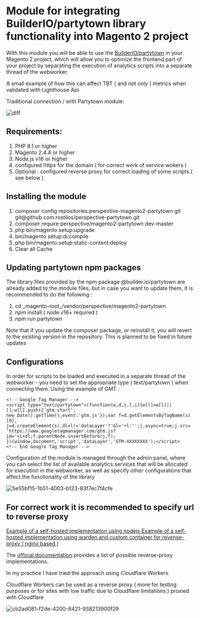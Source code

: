 <h1>Module for integrating  BuilderIO/partytown library functionality into Magento 2 project</h1>
<p>With this module you will be able to use the <a href="https://partytown.builder.io/">BuilderIO/partytown</a> in your Magento 2 project, which will allow you to optimize the frontend part of your project by separating the execution of analytics scripts into a separate thread of the webworker.</p>

<p>A small example of how this can affect TBT ( and not only ) metrics when validated with Lighthouse Api 

Traditional connection / with Partytown module:
</p>

![diff](https://github.com/rostilos/perspective-partytown/assets/85498741/cae5b261-8992-4ef9-9761-61a149b1c5fb)


<h2>Requirements: </h2>

<ol>
  <li>PHP 8.1 or higher</li>
  <li>Magento 2.4.4 or higher</li>
  <li>Node.js v16 or higher</li>
  <li>configured https for the domain ( for correct work of service wokers )</li>
  <li>Optional : configured reverse proxy for correct loading of some scripts ( see below )</li>
</ol>


<h2>Installing the module</h2>

<ol>
  <li>composer config repositories.perspective-magento2-partytown git git@github.com:rostilos/perspective-partytown.git</li>
  <li>composer require perspective/magento2-partytown dev-master</li>
  <li>php bin/magento setup:upgrade</li>
  <li>bin/magento setup:di:compile</li>  
  <li>php bin/magento setup:static-content:deploy</li>
  <li>Clear all Cache</li>
</ol>

<h2>Updating partytown npm packages </h2>
<p>The library files provided by the npm package @builder.io/partytown are already added to the module files, but in case you want to update them, it is recommended to do the following :</p>

<ol>
  <li>cd _magento-root_/vendor/perspective/magento2-partytown</li>
  <li>npm install ( node v16+ required )</li>
  <li>npm run partytown</li>
</ol>

<p>Note that if you update the composer package, or reinstall it, you will revert to the existing version in the repository. This is planned to be fixed in future updates</p>


<h2>Configurations</h2>
<p>In order for scripts to be loaded and executed in a separate thread of the webworker - you need to set the appropriate type ( text/partytown ) when connecting them. Using the example of GMT : </p>

````
<!-- Google Tag Manager -->
<script type="text/partytown">(function(w,d,s,l,i){w[l]=w[l]||[];w[l].push({'gtm.start':
new Date().getTime(),event:'gtm.js'});var f=d.getElementsByTagName(s)[0],
j=d.createElement(s),dl=l!='dataLayer'?'&l='+l:'';j.async=true;j.src=
'https://www.googletagmanager.com/gtm.js?id='+i+dl;f.parentNode.insertBefore(j,f);
})(window,document,'script','dataLayer','GTM-XXXXXXXX');</script>
<!-- End Google Tag Manager -->
````


<p>Configuration of the module is managed through the admin panel, where you can select the list of available analytics services that will be allocated for execution in the webworker, as well as specify other configurations that affect the functionality of the library
</p>

![5e55bf15-1b51-4003-b123-83f7ec7f4cfe](https://github.com/rostilos/perspective-partytown/assets/85498741/c18cc971-2ff3-4457-a6d2-7830d09cb57d)

<h2>For correct work it is recommended to specify url to reverse proxy</h2>

<a href="https://github.com/rostilos/perspective-partytown/blob/2.0.0-alpha/docs/reverse-proxy.md">Example of a self-hosted implementation using nodejs </a>
<a href="https://github.com/rostilos/perspective-partytown/blob/master/docs/reverse-proxy-nginx.md">Example of a self-hosted implementation using warden and custom container for revense-proxy ( nginx based ) </a>

<p>The <a href="https://partytown.builder.io/proxying-requests">official documentation</a> provides a list of possible reverse-proxy implementations.</p>
<p>In my practice I have tried the approach using Cloudflare Workers</p>

<p>Cloudflare Workers can be used as a reverse proxy ( more for testing purposes or for sites with low traffic due to Cloudflare limitations ) proxied with Cloudflare </p>

![cb2ad081-f2de-4200-8421-938213900f29](https://github.com/rostilos/perspective-partytown/assets/85498741/b661604c-392e-4e0e-a98b-54fb776c7e92)
